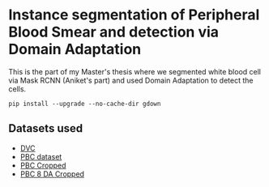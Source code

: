 # Instance segmentation of Peripheral Blood Smear and detection via Domain Adaptation

This is the part of my Master's thesis where we segmented white blood cell via Mask RCNN (Aniket's part) and 
used Domain Adaptation to detect the cells.

```
pip install --upgrade --no-cache-dir gdown
```

## Datasets used

* [DVC](https://drive.google.com/drive/folders/1---POOO6cmtuxqtky0z5WB-8RmwU7fXD)
* [PBC dataset](https://drive.google.com/u/3/uc?id=1R-Wp7HhRuQ7JVmTSwY1ZsUI7EwXtHzav)
* [PBC Cropped](https://drive.google.com/u/0/uc?id=1gSe7K_D3MKUsUCU2uRbTcXTmlSRVaAqh)
* [PBC 8 DA Cropped](https://drive.google.com/u/3/uc?id=1mjEJWpfhwtvnN7O7ZzP8dDSPjDeXY1Yy)

